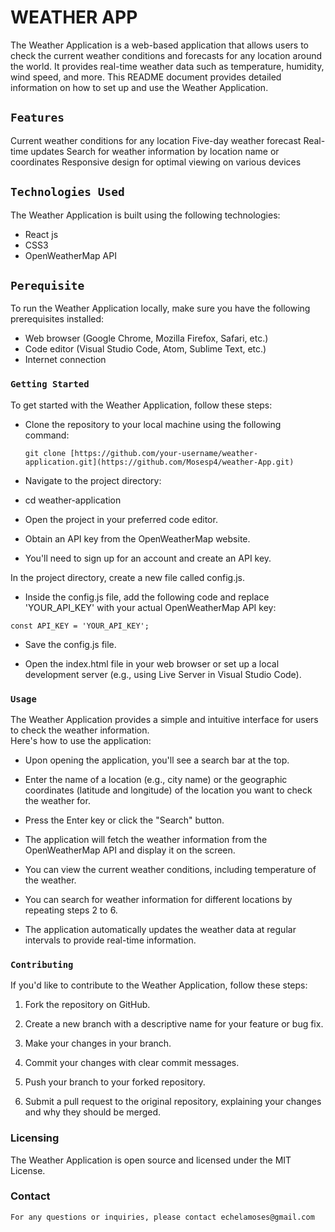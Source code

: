 # WEATHER APP

The Weather Application is a web-based application that allows users to check the current weather conditions and forecasts for any location around the world. It provides real-time weather data such as temperature, humidity, wind speed, and more. This README document provides detailed information on how to set up and use the Weather Application.

## `Features`

Current weather conditions for any location
Five-day weather forecast
Real-time updates
Search for weather information by location name or coordinates
Responsive design for optimal viewing on various devices

## `Technologies Used`

The Weather Application is built using the following technologies: <br />

- React js <br />
- CSS3 <br />
- OpenWeatherMap API <br />

## `Perequisite`

To run the Weather Application locally, make sure you have the following prerequisites installed:

- Web browser (Google Chrome, Mozilla Firefox, Safari, etc.) <br />
- Code editor (Visual Studio Code, Atom, Sublime Text, etc.) <br />
- Internet connection

### `Getting Started`

To get started with the Weather Application, follow these steps:

- Clone the repository to your local machine using the following command: <br />

  `git clone [https://github.com/your-username/weather-application.git](https://github.com/Mosesp4/weather-App.git)` <br />
- Navigate to the project directory: <br />
- cd weather-application <br />
- Open the project in your preferred code editor. <br />

- Obtain an API key from the OpenWeatherMap website. <br />
- You'll need to sign up for an account and create an API key. <br />

In the project directory, create a new file called config.js. <br />

- Inside the config.js file, add the following code and replace 'YOUR_API_KEY' with your actual OpenWeatherMap API key: <br />

`const API_KEY = 'YOUR_API_KEY';`

- Save the config.js file.

- Open the index.html file in your web browser or set up a local development server (e.g., using Live Server in Visual Studio Code).

### `Usage`

The Weather Application provides a simple and intuitive interface for users to check the weather information. <br /> 
Here's how to use the application: <br />

- Upon opening the application, you'll see a search bar at the top.

- Enter the name of a location (e.g., city name) or the geographic coordinates (latitude and longitude)
  of the location you want to check the weather for.

- Press the Enter key or click the "Search" button.

- The application will fetch the weather information from the OpenWeatherMap API and display it on the screen.

- You can view the current weather conditions, including temperature of the weather.

- You can search for weather information for different locations by repeating steps 2 to 6.

- The application automatically updates the weather data at regular intervals to provide real-time information.

### `Contributing`

If you'd like to contribute to the Weather Application, follow these steps:

1. Fork the repository on GitHub.

2. Create a new branch with a descriptive name for your feature or bug fix.

3. Make your changes in your branch.

4. Commit your changes with clear commit messages.

5. Push your branch to your forked repository.

6. Submit a pull request to the original repository, explaining your changes and why they should be merged.

### Licensing

The Weather Application is open source and licensed under the MIT License.

### Contact

`For any questions or inquiries, please contact echelamoses@gmail.com`

